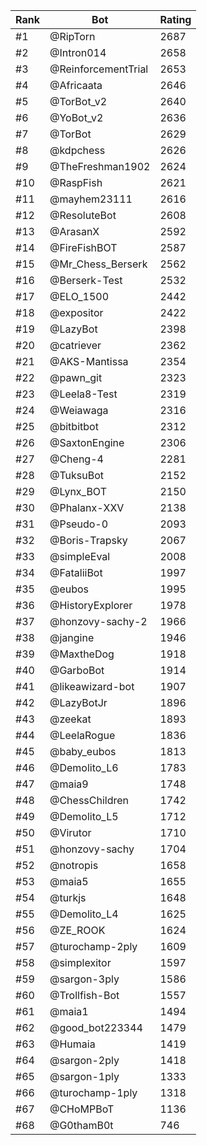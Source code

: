 Rank|Bot|Rating
---|---|---
#1|@RipTorn|2687
#2|@Intron014|2658
#3|@ReinforcementTrial|2653
#4|@Africaata|2646
#5|@TorBot_v2|2640
#6|@YoBot_v2|2636
#7|@TorBot|2629
#8|@kdpchess|2626
#9|@TheFreshman1902|2624
#10|@RaspFish|2621
#11|@mayhem23111|2616
#12|@ResoluteBot|2608
#13|@ArasanX|2592
#14|@FireFishBOT|2587
#15|@Mr_Chess_Berserk|2562
#16|@Berserk-Test|2532
#17|@ELO_1500|2442
#18|@expositor|2422
#19|@LazyBot|2398
#20|@catriever|2362
#21|@AKS-Mantissa|2354
#22|@pawn_git|2323
#23|@Leela8-Test|2319
#24|@Weiawaga|2316
#25|@bitbitbot|2312
#26|@SaxtonEngine|2306
#27|@Cheng-4|2281
#28|@TuksuBot|2152
#29|@Lynx_BOT|2150
#30|@Phalanx-XXV|2138
#31|@Pseudo-0|2093
#32|@Boris-Trapsky|2067
#33|@simpleEval|2008
#34|@FataliiBot|1997
#35|@eubos|1995
#36|@HistoryExplorer|1978
#37|@honzovy-sachy-2|1966
#38|@jangine|1946
#39|@MaxtheDog|1918
#40|@GarboBot|1914
#41|@likeawizard-bot|1907
#42|@LazyBotJr|1896
#43|@zeekat|1893
#44|@LeelaRogue|1836
#45|@baby_eubos|1813
#46|@Demolito_L6|1783
#47|@maia9|1748
#48|@ChessChildren|1742
#49|@Demolito_L5|1712
#50|@Virutor|1710
#51|@honzovy-sachy|1704
#52|@notropis|1658
#53|@maia5|1655
#54|@turkjs|1648
#55|@Demolito_L4|1625
#56|@ZE_ROOK|1624
#57|@turochamp-2ply|1609
#58|@simplexitor|1597
#59|@sargon-3ply|1586
#60|@Trollfish-Bot|1557
#61|@maia1|1494
#62|@good_bot223344|1479
#63|@Humaia|1419
#64|@sargon-2ply|1418
#65|@sargon-1ply|1333
#66|@turochamp-1ply|1318
#67|@CHoMPBoT|1136
#68|@G0thamB0t|746
